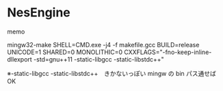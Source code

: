 # NesEngine

memo

mingw32-make SHELL=CMD.exe -j4 -f makefile.gcc BUILD=release UNICODE=1 SHARED=0 MONOLITHIC=0 CXXFLAGS="-fno-keep-inline-dllexport -std=gnu++11 -static-libgcc -static-libstdc++"

※-static-libgcc -static-libstdc++　きかないっぽい
mingw の bin パス通せばOK

